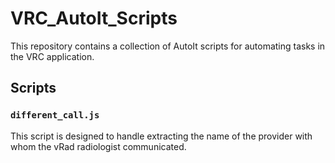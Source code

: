 # VRC_AutoIt_Scripts

This repository contains a collection of AutoIt scripts for automating tasks in the VRC application.

## Scripts

### `different_call.js`

This script is designed to handle extracting the name of the provider with whom the vRad radiologist communicated.

